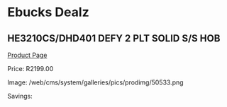 
# Ebucks Dealz
## HE3210CS/DHD401 DEFY 2 PLT SOLID S/S HOB
[Product Page](https://www.ebucks.com/web/shop/productSelected.do?prodId=1232576867&catId=704989856)

Price: R2199.00

Image: /web/cms/system/galleries/pics/prodimg/50533.png

Savings: 


	